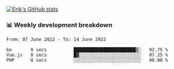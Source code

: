 [![Erik's GitHub stats](https://github-readme-stats.vercel.app/api?username=erik-petrov&theme=nightowl&show_icons=true)](https://github.com/anuraghazra/github-readme-stats)

### 📊 Weekly development breakdown
<!--START_SECTION:waka-->

```text
From: 07 June 2022 - To: 14 June 2022

Go       0 secs          ███████████████████████▒░   92.75 %
Vue.js   0 secs          █▓░░░░░░░░░░░░░░░░░░░░░░░   07.25 %
PHP      0 secs          ░░░░░░░░░░░░░░░░░░░░░░░░░   00.00 %
```

<!--END_SECTION:waka-->

